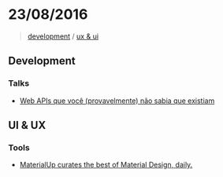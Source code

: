# 23/08/2016

> [development](#development) / [ux & ui](#ux--ui)


## Development

### Talks
- [Web APIs que você (provavelmente) não sabia que existiam](https://speakerdeck.com/zenorocha/web-apis-que-voce-provavelmente-nao-sabia-que-existiam)


## UI & UX

### Tools
- [MaterialUp curates the best of Material Design, daily.](http://www.material.uplabs.com/)
